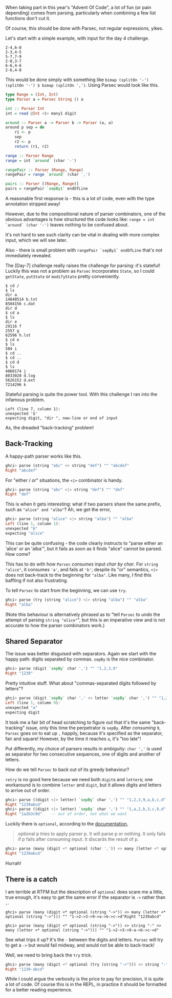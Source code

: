 When taking part in this year's "Advent Of Code", a lot of fun (or pain depending) comes from parsing, particularly when combining a few list functions don't cut it. 

Of course, this should be done with Parsec, not regular expressions, yikes.

Let's start with a simple example, with input for the day 4 challenge.

```
2-4,6-8
2-3,4-5
5-7,7-9
2-8,3-7
6-6,4-6
2-6,4-8
```

This would be done simply with something like `bimap (splitOn '-') (splitOn '-') $ bimap (splitOn ',')`. Using Parsec would look like this.


```haskell
type Range = (Int, Int)
type Parser a = Parsec String () a

int :: Parser Int
int = read @Int <$> many1 digit

around :: Parser a -> Parser b -> Parser (a, a)
around p sep = do
    r1 <- p
    sep
    r2 <- p
    return (r1, r2)

range :: Parser Range
range = int `around` (char '-')

rangePair :: Parser (Range, Range)
rangePair = range `around` (char ',')

pairs :: Parser [(Range, Range)]
pairs = rangePair `sepBy1` endOfLine
```

A reasonable first response is - this is a lot of code, even with the type annotation stripped away!

However, due to the compositional nature of parser combinators, one of the obvious advantages is how structured the code looks like: ``range = int `around` (char '-')`` leaves nothing to be confused about.

It's not hard to see such clarity can be vital in dealing with more complex input, which we will see later.

Also - there is small problem with ``rangePair `sepBy1` endOfLine`` that's not immediately revealed.

The [Day-7] challenge really raises the challenge for parsing: it's stateful! Luckily this was not a problem as `Parsec` incorporates `State`, so I could `getState`, `putState` or `modifyState` pretty conveniently.

```
$ cd /
$ ls
dir a
14848514 b.txt
8504156 c.dat
dir d
$ cd a
$ ls
dir e
29116 f
2557 g
62596 h.lst
$ cd e
$ ls
584 i
$ cd ..
$ cd ..
$ cd d
$ ls
4060174 j
8033020 d.log
5626152 d.ext
7214296 k
```

Stateful parsing is quite the power tool. With this challenge I ran into the infamous problem.

```
Left (line 7, column 1):
unexpected '$'
expecting digit, "dir ", new-line or end of input
```

As, the dreaded "back-tracking" problem!

## Back-Tracking

A happy-path parser works like this.

```haskell
ghci> parse (string "abc" <> string "def") "" "abcdef"
Right "abcdef"
```

For "either / or" situations, the `<|>` combinator is handy.

```haskell
ghci> parse (string "abc" <|> string "def") "" "def"
Right "def"
```

This is when it gets interesting: what if two parsers share the same prefix, such as `"alice" and "alba"`? Ah, we get the error,

```haskell
ghci> parse (string "alice" <|> string "alba") "" "alba"
Left (line 1, column 1):
unexpected "b"
expecting "alice"
```

This can be quite confusing - the code clearly instructs to "parse either an 'alice' or an 'alba'", but it fails as soon as it finds "alice" cannot be parsed. How come?

This has to do with how `Parsec` *consumes* input *char by char*. For `string "alice"`, it consumes `'a'`, and fails at `'b'`; despite its "or" semantics, `<|>` does not back-track to the beginning for `"alba"`. Like many, I find this baffling if not also frustrating.

To tell `Parsec` to start from the beginning, we can use `try`. 

```haskell
ghci> parse (try (string "alice") <|> string "alba") "" "alba"
Right "alba"
```

(Note this behaviour is alternatively phrased as to "tell `Parsec` to *undo* the attempt of parsing `string "alice"`", but this is an imperative view and is not accurate to how the parser combinators work.)

## Shared Separator

The issue was better disguised with separators. Again we start with the happy path: digits separated by commas. `sepBy` is the nice combinator.

```haskell
ghci> parse (digit `sepBy` char ',') "" "1,2,3,9"
Right "1239"
```

Pretty intuitive stuff. What about "commas-separated digits followed by letters"?

```haskell
ghci> parse (digit `sepBy` char ',' <> letter `sepBy` char ',') "" "1,2,3,9,a,b,c,d"
Left (line 1, column 9):
unexpected "a"
expecting digit
```

It took me a fair bit of head scratching to figure out that it's the same "back-tracking" issue, only this time the perpetrator is `sepBy`. After *consuming* `9`, `Parsec` goes on to eat up `,` happily, because it's specified as the separator, fair and square! However, by the time it reaches `a`, it's "too late"!

Put differently, my choice of parsers results in ambiguity: `char ','` is used as separator for two consecutive sequences, one of digits and another of letters.

How do we tell `Parsec` to back out of its greedy behaviour? 

`retry` is no good here because we need both `digit`s and `letter`s; one workaround is to combine `letter` and `digit`, but it allows digits and letters to arrive out of order.

```haskell
ghci> parse ((digit <|> letter) `sepBy` char ',') "" "1,2,3,9,a,b,c,d"
Right "1239abcd"
ghci> parse ((digit <|> letter) `sepBy` char ',') "" "1,a,2,b,3,c,9,d"
Right "1a2b3c9d"    -- out of order, not what we want
```

Luckily there is `optional`, according to the [documentation](https://hackage.haskell.org/package/parsec-3.1.15.1/docs/Text-Parsec.html#optional),

> optional p tries to apply parser p. It will parse p or nothing. It only fails if p fails after consuming input. It discards the result of p.

```haskell
ghci> parse (many (digit <* optional (char ',')) <> many (letter <* optional (char ','))) "" "1,2,3,9,a,b,c,d"
Right "1239abcd"
```

Hurrah! 

## There is a catch

I am terrible at RTFM but the description of `optional` does scare me a little, true enough, it's easy to get the same error if the separator is `->` rather than `,`.

```
ghci> parse (many (digit <* optional (string "->")) <> many (letter <* optional (string "->"))) "" "1->2->3->9->a->b->c->d"Right "1239abcd"

ghci> parse (many (digit <* optional (string "->")) <> string "-" <>  many (letter <* optional (string "->"))) "" "1->2->3->9-a->b->c->d"
```

See what trips it up? It's the `-` between the digits and letters. `Parsec` will try to get a `->` but would fail midway, and would not be able to back-track! 

Well, we need to bring back the `try` trick.

```haskell
ghci> parse (many (digit <* optional (try (string "->"))) <> string "-" <>  many (letter <* optional (string "->"))) "" "1->2->3->9-a->b->c->d"
Right "1239-abcd"
```

While I could argue the verbosity is the price to pay for precision, it is quite a lot of code. Of course this is in the REPL, in practice it should be formatted for a better reading experience.

